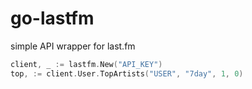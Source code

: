 # go-lastfm
simple API wrapper for last.fm

```go
client, _ := lastfm.New("API_KEY")
top, := client.User.TopArtists("USER", "7day", 1, 0)
```
